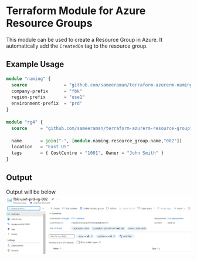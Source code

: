 # Terraform Module for Azure Resource Groups
This module can be used to create a Resource Group in Azure. It automatically add the `CreatedOn` tag to the resource group. 


## Example Usage
```tf
module "naming" {
  source              = "github.com/sameeraman/terraform-azurerm-naming"
  company-prefix      = "fbk"
  region-prefix       = "use1"
  environment-prefix  = "prd"
}

module "rg4" {
  source     = "github.com/sameeraman/terraform-azurerm-resource-group"

  name       = join("-", [module.naming.resource_group.name,"002"])
  location   = "East US"
  tags       = { CostCentre = "1001", Owner = "John Smith" }
}
```

## Output 
Output will be below
![](images/rg1.png)